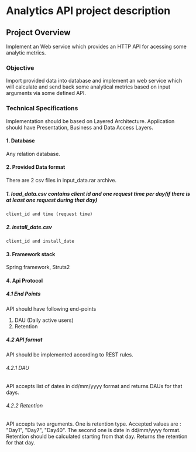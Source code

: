 # Analytics API project description

## Project Overview 
Implement an Web service which provides an HTTP API for acessing some analytic metrics.   
### Objective
Import provided data into database and implement an web service which will calculate and send back some analytical metrics based on input arguments via some defined API.
### Technical Specifications
Implementation should be based on Layered Architecture. 
Application should have Presentation, Business and Data Access Layers.
#### 1. Database
Any relation database.

#### 2. Provided Data format
There are 2 csv files in input_data.rar archive.
##### 1. load_data.csv contains client id and one request time per day(if there is at least one request during that day)
	client_id and time (request time)
##### 2. install_date.csv  
	client_id and install_date
  
#### 3. Framework stack
Spring framework,
Struts2
  
#### 4. Api Protocol

##### 4.1 End Points
API should have following end-points
  1. DAU (Daily active users)  
  2. Retention                 
  
##### 4.2 API format
  API should be implemented according to REST rules.
###### 4.2.1 DAU
API accepts list of dates in dd/mm/yyyy format and returns DAUs for that days.
###### 4.2.2 Retention
API accepts two arguments. One is retention type. Accepted values are : "Day1", "Day7", "Day40".
The second one is date in dd/mm/yyyy format. Retention should be calculated starting from that day.
Returns the retention for that day.
